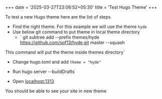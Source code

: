 +++
date = '2025-03-27T23:06:52+05:30'
title = 'Test Hugo Theme'
+++

To test a new Hugo theme here are the list of steps
- Find the right theme. For this example we will use the theme `hyde` 
- Use below git command to put theme in local theme directory
    - ` git subtree add --prefix themes/hyde https://github.com/spf13/hyde.git master --squash

This command will put the theme inside themes directory`

- Change hugo.toml and add `theme = "hyde"`

- Run hugo server --buildDrafts
- Open [localhost:1313](localhost:1313)

You should be able to see your site in new theme